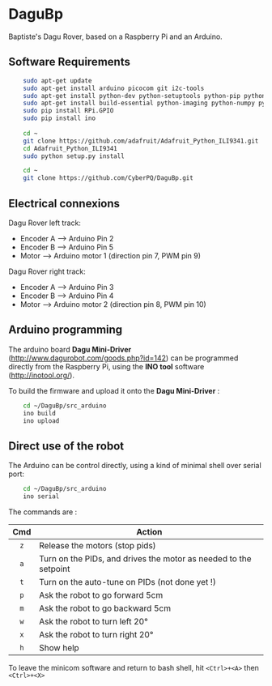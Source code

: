 DaguBp
======

Baptiste's Dagu Rover, based on a Raspberry Pi and an Arduino.

Software Requirements
----------------------

```bash
	sudo apt-get update 
	sudo apt-get install arduino picocom git i2c-tools  
	sudo apt-get install python-dev python-setuptools python-pip python-smbus
	sudo apt-get install build-essential python-imaging python-numpy python-picamera
	sudo pip install RPi.GPIO
	sudo pip install ino
	
	cd ~
	git clone https://github.com/adafruit/Adafruit_Python_ILI9341.git
	cd Adafruit_Python_ILI9341
	sudo python setup.py install

	cd ~
	git clone https://github.com/CyberPQ/DaguBp.git
```


Electrical connexions
----------------------

Dagu Rover left track:

  - Encoder A   --> Arduino Pin 2
  - Encoder B   --> Arduino Pin 5
  - Motor       --> Arduino motor 1 (direction pin 7, PWM pin 9)

Dagu Rover right track:

  - Encoder A   --> Arduino Pin 3
  - Encoder B   --> Arduino Pin 4
  - Motor       --> Arduino motor 2 (direction pin 8, PWM pin 10)


Arduino programming
--------------------
The arduino board **Dagu Mini-Driver** (http://www.dagurobot.com/goods.php?id=142) can be programmed directly from the Raspberry Pi, using the **INO tool** software (http://inotool.org/).

To build the firmware and upload it onto the **Dagu Mini-Driver** :

```bash
	cd ~/DaguBp/src_arduino
	ino build
	ino upload
```

Direct use of the robot
------------------------
The Arduino can be control directly, using a kind of minimal shell over serial port:

```bash
	cd ~/DaguBp/src_arduino
	ino serial
```

The commands are :

| Cmd | Action																|
| :-: | --------------------------------------------------------------------|
| `z` | Release the motors (stop pids)										|
| `a` | Turn on the PIDs, and drives the motor as needed to the setpoint 	|
| `t` | Turn on the auto-tune on PIDs (not done yet !)						|
| `p` | Ask the robot to go forward 5cm										|
| `m` | Ask the robot to go backward 5cm									|
| `w` | Ask the robot to turn left 20°										|
| `x` | Ask the robot to turn right 20°										|
| `h` | Show help															|

To leave the minicom software and return to bash shell, hit `<Ctrl>+<A>` then `<Ctrl>+<X>`

